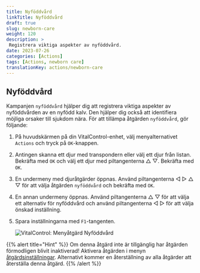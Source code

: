 ```yaml
---
title: Nyföddvård
linkTitle: Nyföddvård
draft: true
slug: newborn-care
weight: 120
description: >
 Registrera viktiga aspekter av nyföddvård.
date: 2023-07-26
categories: [Actions]
tags: [Actions, newborn care]
translationKey: actions/newborn-care
---
```


## Nyföddvård

Kampanjen `nyföddvård` hjälper dig att registrera viktiga aspekter av nyföddvården av en nyfödd kalv. Den hjälper dig också att identifiera möjliga orsaker till sjukdom
nära. För att tillämpa åtgärden `nyföddvård`, gör följande:

1. På huvudskärmen på din VitalControl-enhet, välj menyalternativet `Actions` och tryck på `OK`-knappen.

2. Antingen skanna ett djur med transpondern eller välj ett djur från listan. Bekräfta med `OK` och välj ett djur med piltangenterna △ ▽. Bekräfta med `OK`.

3. En undermeny med djuråtgärder öppnas. Använd piltangenterna ◁ ▷ △ ▽ för att välja åtgärden `nyföddvård` och bekräfta med `OK`.

4. En annan undermeny öppnas. Använd piltangenterna △ ▽ för att välja ett alternativ för nyföddvård och använd piltangenterna ◁ ▷ för att välja önskad inställning.

5. Spara inställningarna med `F1`-tangenten.

    ![VitalControl: Menyåtgärd Nyföddvård](../images/newborncare.png "Nyföddvård")

{{% alert title="Hint" %}}
Om denna åtgärd inte är tillgänglig har åtgärden förmodligen blivit inaktiverad! Aktivera åtgärden i menyn [åtgärdsinställningar](../setting/). Alternativt kommer en återställning av alla åtgärder att återställa denna åtgärd.
{{% /alert %}}
